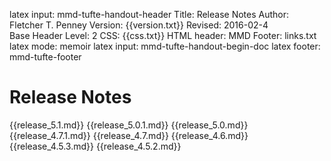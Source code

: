 latex input:	mmd-tufte-handout-header
Title:	Release Notes
Author:	Fletcher T. Penney
Version:	{{version.txt}}
Revised:	2016-02-4  
Base Header Level:	2
CSS:	{{css.txt}}
HTML header:	<script type="text/javascript"
	src="http://cdn.mathjax.org/mathjax/latest/MathJax.js?config=TeX-AMS-MML_HTMLorMML">
	</script>
MMD Footer:	links.txt
latex mode:	memoir
latex input:	mmd-tufte-handout-begin-doc
latex footer:	mmd-tufte-footer


# Release Notes #

{{release_5.1.md}}
{{release_5.0.1.md}}
{{release_5.0.md}}
{{release_4.7.1.md}}
{{release_4.7.md}}
{{release_4.6.md}}
{{release_4.5.3.md}}
{{release_4.5.2.md}}

